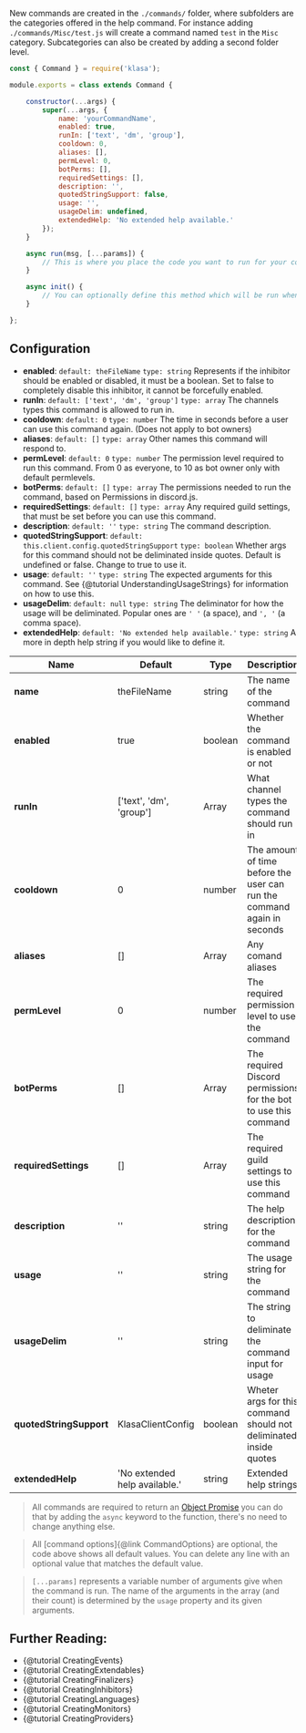 New commands are created in the `./commands/` folder, where subfolders are the categories offered in the help command. For instance adding `./commands/Misc/test.js` will create a command named `test` in the `Misc` category. Subcategories can also be created by adding a second folder level.

```javascript
const { Command } = require('klasa');

module.exports = class extends Command {

	constructor(...args) {
		super(...args, {
			name: 'yourCommandName',
            enabled: true,
            runIn: ['text', 'dm', 'group'],
            cooldown: 0,
            aliases: [],
            permLevel: 0,
            botPerms: [],
            requiredSettings: [],
            description: '',
            quotedStringSupport: false,
            usage: '',
            usageDelim: undefined,
            extendedHelp: 'No extended help available.'
		});
	}

	async run(msg, [...params]) {
		// This is where you place the code you want to run for your command
	}

	async init() {
		// You can optionally define this method which will be run when the bot starts (after login, so discord data is available via this.client)
	}

};
```

## Configuration
- **enabled**: `default: theFileName` `type: string` Represents if the inhibitor should be enabled or disabled, it must be
a boolean. Set to false to completely disable this inhibitor, it cannot be forcefully enabled.
- **runIn**: `default: ['text', 'dm', 'group']` `type: array` The channels types this command is allowed to run in.
- **cooldown**: `default: 0` `type: number` The time in seconds before a user can use this command again. (Does not apply to bot owners)
- **aliases**: `default: []` `type: array` Other names this command will respond to.
- **permLevel**: `default: 0` `type: number` The permission level required to run this command. From 0 as everyone, to 10 as bot owner only with default permlevels.
- **botPerms**: `default: []` `type: array` The permissions needed to run the command, based on Permissions in discord.js.
- **requiredSettings**: `default: []` `type: array` Any required guild settings, that must be set before you can use this command.
- **description**: `default: ''` `type: string` The command description.
- **quotedStringSupport**: `default: this.client.config.quotedStringSupport` `type: boolean` Whether args for this command should not be deliminated inside quotes. Default is undefined or false. Change to true to use it.
- **usage**: `default: ''` `type: string` The expected arguments for this command. See {@tutorial UnderstandingUsageStrings} for information on how to use this.
- **usageDelim**: `default: null` `type: string` The deliminator for how the usage will be deliminated. Popular ones are `' '` (a space), and `', '` (a comma space).
- **extendedHelp**: `default: 'No extended help available.'` `type: string` A more in depth help string if you would like to define it.

| Name | Default | Type | Description |
| --- | --- | --- | --- |
| **name** | theFileName | string | The name of the command |
| **enabled** | true | boolean | Whether the command is enabled or not |
| **runIn** | ['text', 'dm', 'group'] | Array | What channel types the command should run in |
| **cooldown** | 0 | number | The amount of time before the user can run the command again in seconds |
| **aliases** | [] | Array | Any comand aliases |
| **permLevel** | 0 | number | The required permission level to use the command |
| **botPerms** | [] | Array | The required Discord permissions for the bot to use this command |
| **requiredSettings** | [] | Array | The required guild settings to use this command |
| **description** | '' | string | The help description for the command |
| **usage** | '' | string | The usage string for the command |
| **usageDelim** | '' | string | The string to deliminate the command input for usage |
| **quotedStringSupport** | KlasaClientConfig | boolean | Wheter args for this command should not deliminated inside quotes |
| **extendedHelp** | 'No extended help available.' | string | Extended help strings |


> All commands are required to return an [Object Promise](https://developer.mozilla.org/en/docs/Web/JavaScript/Reference/Global_Objects/Promise) you can do that by adding the `async` keyword to the function, there's no need to change anything else.

> All [command options]{@link CommandOptions} are optional, the code above shows all default values. You can delete any line with an optional value that matches the default value.

>`[...params]` represents a variable number of arguments give when the command is run. The name of the arguments in the array (and their count) is determined by the `usage` property and its given arguments.


## Further Reading:
- {@tutorial CreatingEvents}
- {@tutorial CreatingExtendables}
- {@tutorial CreatingFinalizers}
- {@tutorial CreatingInhibitors}
- {@tutorial CreatingLanguages}
- {@tutorial CreatingMonitors}
- {@tutorial CreatingProviders}
